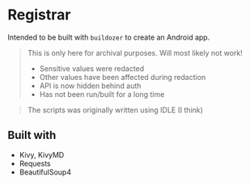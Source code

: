 # Registrar

Intended to be built with `buildozer` to create an Android app.

> This is only here for archival purposes. Will most likely not work!
>
> - Sensitive values were redacted
> - Other values have been affected during redaction
> - API is now hidden behind auth
> - Has not been run/built for a long time

> The scripts was originally written using IDLE (I think)

## Built with

- Kivy, KivyMD
- Requests
- BeautifulSoup4
